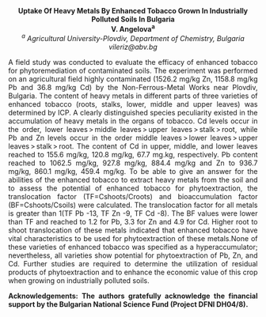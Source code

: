 <center><strong>Uptake Of Heavy Metals By Enhanced Tobacco Grown In Industrially
Polluted Soils In Bulgaria</strong>

<center><strong>V. Angelova<sup>a</sup></strong>

<center><i><sup>a</sup> Agricultural University-Plovdiv, Department of Chemistry, Bulgaria</i>

<center><i>vileriz@abv.bg</i>

<p style=text-align:justify>A field study was conducted to evaluate the efficacy of enhanced tobacco
for phytoremediation of contaminated soils. The experiment was performed
on an agricultural field highly contaminated (1526.2 mg/kg Zn, 1158.8
mg/kg Pb and 36.8 mg/kg Cd) by the Non-Ferrous-Metal Works near Plovdiv,
Bulgaria. The content of heavy metals in different parts of three
varieties of enhanced tobacco (roots, stalks, lower, middle and upper
leaves) was determined by ICP. A clearly distinguished species
peculiarity existed in the accumulation of heavy metals in the organs of
tobacco. Cd levels occur in the order, lower leaves &gt; middle
leaves &gt; upper leaves &gt; stalk &gt; root, while Pb and Zn levels
occur in the order middle leaves &gt; lower leaves &gt; upper
leaves &gt; stalk &gt; root. The content of Cd in upper, middle, and
lower leaves reached to 155.6 mg/kg, 120.8 mg/kg, 67.7 mg.kg,
respectively. Pb content reached to 1062.5 mg/kg, 927.8 mg/kg, 884.4
mg/kg and Zn to 936.7 mg/kg, 860.1 mg/kg, 459.4 mg/kg. To be able to
give an answer for the abilities of the enhanced tobacco to extract
heavy metals from the soil and to assess the potential of enhanced
tobacco for phytoextraction, the translocation factor
(TF=Cshoots/Croots) and bioaccumulation factor (BF=Cshoots/Csoils) were
calculated. The translocation factor for all metals is greater than 1(TF
Pb -13, TF Zn -9, TF Cd -8). The BF values were lower than TF and
reached to 1.2 for Pb, 3.3 for Zn and 4.9 for Cd. Higher root to shoot
translocation of these metals indicated that enhanced tobacco have vital
characteristics to be used for phytoextraction of these metals.None of
these varieties of enhanced tobacco was specified as a hyperaccumulator;
nevertheless, all varieties show potential for phytoextraction of Pb,
Zn, and Cd. Further studies are required to determine the utilization of
residual products of phytoextraction and to enhance the economic value
of this crop when growing on industrially polluted soils.

<p style=text-align:justify><strong>Acknowledgements<strong>: The authors gratefully acknowledge the financial support by the Bulgarian National Science Fund (Project DFNI DH04/8).
